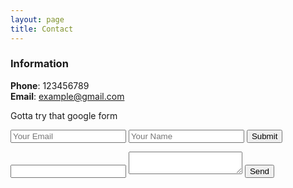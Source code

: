 ```yaml
---
layout: page
title: Contact
---
```



### Information 

**Phone**: 123456789  
**Email**: example@gmail.com  

Gotta try that google form

<form accept-charset="UTF-8" action="https://formkeep.com/f/exampletoken" method="POST">
  <input type="email" name="email" placeholder="Your Email">
  <input type="text" name="name" placeholder="Your Name">
  <input type="hidden" name="utf8" value="✓">
  <button type="submit">Submit</button>
</form>


<form action="http://formspree.io/you@email.com" method="post">
  <input type="email" name="_replyto">
  <textarea name="body"></textarea>
  <input type="submit" value="Send">
</form>
